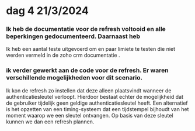 # dag 4 21/3/2024

### Ik heb de documentatie voor de refresh voltooid en alle beperkingen gedocumenteerd. Daarnaast heb&#x20;

Ik heb een aantal teste uitgevoerd om en paar limiete te testen die niet werden vermeld in de zoho crm documentatie .

### ik verder gewerkt aan de code voor de refresh. Er waren verschillende mogelijkheden voor dit scenario.&#x20;

Ik kon de refresh zo instellen dat deze alleen plaatsvindt wanneer de authenticatiesleutel verloopt. Hierdoor bestaat echter de mogelijkheid dat de gebruiker tijdelijk geen geldige authenticatiesleutel heeft. Een alternatief is het opzetten van een timing-systeem dat een tijdstempel bijhoudt van het moment waarop we een sleutel ontvangen. Op basis van deze sleutel kunnen we dan een refresh plannen.




